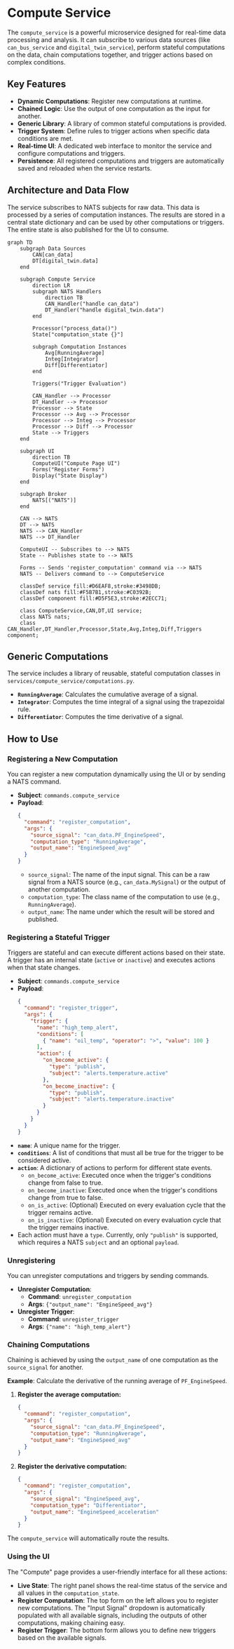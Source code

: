 # Compute Service

The `compute_service` is a powerful microservice designed for real-time data processing and analysis. It can subscribe to various data sources (like `can_bus_service` and `digital_twin_service`), perform stateful computations on the data, chain computations together, and trigger actions based on complex conditions.

## Key Features

-   **Dynamic Computations**: Register new computations at runtime.
-   **Chained Logic**: Use the output of one computation as the input for another.
-   **Generic Library**: A library of common stateful computations is provided.
-   **Trigger System**: Define rules to trigger actions when specific data conditions are met.
-   **Real-time UI**: A dedicated web interface to monitor the service and configure computations and triggers.
-   **Persistence**: All registered computations and triggers are automatically saved and reloaded when the service restarts.

## Architecture and Data Flow

The service subscribes to NATS subjects for raw data. This data is processed by a series of computation instances. The results are stored in a central state dictionary and can be used by other computations or triggers. The entire state is also published for the UI to consume.

```mermaid
graph TD
    subgraph Data Sources
        CAN[can_data]
        DT[digital_twin.data]
    end

    subgraph Compute Service
        direction LR
        subgraph NATS Handlers
            direction TB
            CAN_Handler("handle can_data")
            DT_Handler("handle digital_twin.data")
        end

        Processor("process_data()")
        State["computation_state {}"]

        subgraph Computation Instances
            Avg[RunningAverage]
            Integ[Integrator]
            Diff[Differentiator]
        end

        Triggers("Trigger Evaluation")

        CAN_Handler --> Processor
        DT_Handler --> Processor
        Processor --> State
        Processor --> Avg --> Processor
        Processor --> Integ --> Processor
        Processor --> Diff --> Processor
        State --> Triggers
    end

    subgraph UI
        direction TB
        ComputeUI("Compute Page UI")
        Forms("Register Forms")
        Display("State Display")
    end

    subgraph Broker
        NATS[("NATS")]
    end

    CAN --> NATS
    DT --> NATS
    NATS --> CAN_Handler
    NATS --> DT_Handler

    ComputeUI -- Subscribes to --> NATS
    State -- Publishes state to --> NATS

    Forms -- Sends 'register_computation' command via --> NATS
    NATS -- Delivers command to --> ComputeService

    classDef service fill:#D6EAF8,stroke:#3498DB;
    classDef nats fill:#F5B7B1,stroke:#C0392B;
    classDef component fill:#D5F5E3,stroke:#2ECC71;

    class ComputeService,CAN,DT,UI service;
    class NATS nats;
    class CAN_Handler,DT_Handler,Processor,State,Avg,Integ,Diff,Triggers component;
```

## Generic Computations

The service includes a library of reusable, stateful computation classes in `services/compute_service/computations.py`.

-   **`RunningAverage`**: Calculates the cumulative average of a signal.
-   **`Integrator`**: Computes the time integral of a signal using the trapezoidal rule.
-   **`Differentiator`**: Computes the time derivative of a signal.

## How to Use

### Registering a New Computation

You can register a new computation dynamically using the UI or by sending a NATS command.

-   **Subject**: `commands.compute_service`
-   **Payload**:
    ```json
    {
      "command": "register_computation",
      "args": {
        "source_signal": "can_data.PF_EngineSpeed",
        "computation_type": "RunningAverage",
        "output_name": "EngineSpeed_avg"
      }
    }
    ```
    -   `source_signal`: The name of the input signal. This can be a raw signal from a NATS source (e.g., `can_data.MySignal`) or the output of another computation.
    -   `computation_type`: The class name of the computation to use (e.g., `RunningAverage`).
    -   `output_name`: The name under which the result will be stored and published.

### Registering a Stateful Trigger

Triggers are stateful and can execute different actions based on their state. A trigger has an internal state (`active` or `inactive`) and executes actions when that state changes.

-   **Subject**: `commands.compute_service`
-   **Payload**:
    ```json
    {
      "command": "register_trigger",
      "args": {
        "trigger": {
          "name": "high_temp_alert",
          "conditions": [
            { "name": "oil_temp", "operator": ">", "value": 100 }
          ],
          "action": {
            "on_become_active": {
              "type": "publish",
              "subject": "alerts.temperature.active"
            },
            "on_become_inactive": {
              "type": "publish",
              "subject": "alerts.temperature.inactive"
            }
          }
        }
      }
    }
    ```
-   **`name`**: A unique name for the trigger.
-   **`conditions`**: A list of conditions that must all be true for the trigger to be considered active.
-   **`action`**: A dictionary of actions to perform for different state events.
    -   `on_become_active`: Executed once when the trigger's conditions change from false to true.
    -   `on_become_inactive`: Executed once when the trigger's conditions change from true to false.
    -   `on_is_active`: (Optional) Executed on every evaluation cycle that the trigger remains active.
    -   `on_is_inactive`: (Optional) Executed on every evaluation cycle that the trigger remains inactive.
-   Each action must have a `type`. Currently, only `"publish"` is supported, which requires a NATS `subject` and an optional `payload`.

### Unregistering

You can unregister computations and triggers by sending commands.

-   **Unregister Computation**:
    -   **Command**: `unregister_computation`
    -   **Args**: `{"output_name": "EngineSpeed_avg"}`
-   **Unregister Trigger**:
    -   **Command**: `unregister_trigger`
    -   **Args**: `{"name": "high_temp_alert"}`

### Chaining Computations

Chaining is achieved by using the `output_name` of one computation as the `source_signal` for another.

**Example**: Calculate the derivative of the running average of `PF_EngineSpeed`.

1.  **Register the average computation:**
    ```json
    {
      "command": "register_computation",
      "args": {
        "source_signal": "can_data.PF_EngineSpeed",
        "computation_type": "RunningAverage",
        "output_name": "EngineSpeed_avg"
      }
    }
    ```
2.  **Register the derivative computation:**
    ```json
    {
      "command": "register_computation",
      "args": {
        "source_signal": "EngineSpeed_avg",
        "computation_type": "Differentiator",
        "output_name": "EngineSpeed_acceleration"
      }
    }
    ```

The `compute_service` will automatically route the results.

### Using the UI

The "Compute" page provides a user-friendly interface for all these actions:
-   **Live State**: The right panel shows the real-time status of the service and all values in the `computation_state`.
-   **Register Computation**: The top form on the left allows you to register new computations. The "Input Signal" dropdown is automatically populated with all available signals, including the outputs of other computations, making chaining easy.
-   **Register Trigger**: The bottom form allows you to define new triggers based on the available signals.
